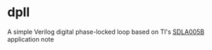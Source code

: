 # dpll

A simple Verilog digital phase-locked loop based on TI's [SDLA005B](http://www.ti.com/lit/an/sdla005b/sdla005b.pdf) application note

